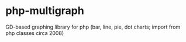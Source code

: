 # php-multigraph
GD-based graphing library for php (bar, line, pie, dot charts; import from php classes circa 2008)
